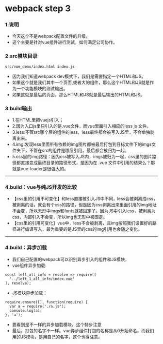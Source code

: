 # webpack step 3

### 1.说明

* 今天这个不是webpack配置文件的升级。
* 这个主要是针对vue组件进行测试，如何满足公司协作。

### 2.src模块目录

```
src/vue_demo/index.html index.js  
```
* 因为我们知道webpack dev模式下，我们是需要指定一个HTML和JS。
* 如果这个就是我们其中一个页面,或者大的组件，那么这个HTML和JS就是作为一个功能模块的测试输出。
* 如果这就是最后的页面，那么HTML和JS就是最后输出的HTML和JS。

### 3.build输出

* 1.在HTML里把vuejs引入；
* 2.因为入口js里只引入的是.vue文件，而vue里面引入相应的less js 文件。
* 3.less:不管src哪个层的组件的less，less最终都会被写入JS里，不会单独剥离出来。
* 4.img:发现less里面所有依赖的img图片都被最后打包到目标文件下的imgs文件夹下，不管在src的组件是哪层引用，最后都会被归为一起。
* 5.css里的img路径：因为css被写入JS内，imgs被归为一起，css里的图片路径都直接变成最终目录的路径形式，是因为在 .vue 文件中引用的结果么？那就是vue-loader是很强大的。

---------------------

### 4.build：vue与纯JS开发的比较

* 【css里的引用不可变化】和less直接被引入JS中不同，less会被剥离成css，被剥离的话，就会有个css的路径，但是因为css剥离出来里面引用的img地址不会变，所以无形中imgs和fonts就被固定了。因为JS中引入less，被剥离为css，内部引入不会变，所以img也无形中被固定。
* 【css里的引用可变化】vue中，less不会被剥离，且img按照我们设置好的路径进行编译写入，最为重要的是JS里的css的img引用也会随之变化。
 
---------------------

### 4.build：异步加载

* 我们自己配置的webpack可以识别异步引入的组件和JS模块，
* vue组件异步加载:

```
const left_all_info = resolve => require([
  '../left_1_all_info/index.vue'
], resolve);
```

* JS模块异步加载：

```
require.ensure([], function(require) {
  var a = require('./a.js');
  console.log(a);
}, 'a');
```

* 要看到是不一样的异步加载模块，这个特步注意
* 最后，打包的名字不一样。vue异步组件打包的名称是从0开始命名，而我们用的JS模块，是用自己的名字，这个也得注意。

